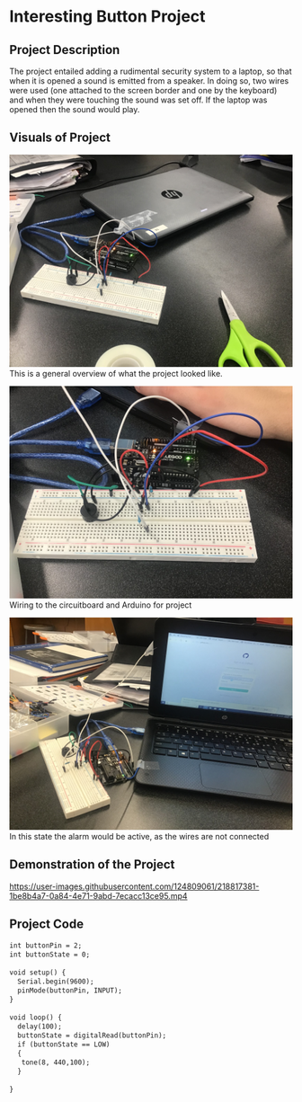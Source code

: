 # Interesting Button Project
## Project Description
The project entailed adding a rudimental security system to a laptop, so that when it is opened a sound is emitted from a speaker.
In doing so, two wires were used (one attached to the screen border and one by the keyboard) and when they were touching the sound was set off. 
If the laptop was opened then the sound would play.
## Visuals of Project
![The whole project](https://github.com/CNeiheisel/Connor-and-Nathan-s-Repository/blob/main/Interesting-Push-Button/Whole%20Project.jpg)
This is a general overview of what the project looked like.

![Breadboard wiring for the project](Breadboard.jpg)
Wiring to the circuitboard and Arduino for project

![project while open](https://github.com/CNeiheisel/Connor-and-Nathan-s-Repository/blob/main/Interesting-Push-Button/Open%20Project.jpg)
In this state the alarm would be active, as the wires are not connected

## Demonstration of the Project
https://user-images.githubusercontent.com/124809061/218817381-1be8b4a7-0a84-4e71-9abd-7ecacc13ce95.mp4

## Project Code
```
int buttonPin = 2;
int buttonState = 0;

void setup() {
  Serial.begin(9600);
  pinMode(buttonPin, INPUT);
}

void loop() {
  delay(100);
  buttonState = digitalRead(buttonPin);
  if (buttonState == LOW)
  {
   tone(8, 440,100);
  }
 
}
```
